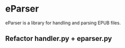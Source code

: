 # eParser

eParser is a library for handling and parsing EPUB files.




## Refactor handler.py + eparser.py